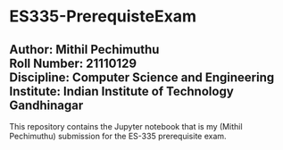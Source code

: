 # ES335-PrerequisteExam
Author: Mithil Pechimuthu  
Roll Number: 21110129  
Discipline: Computer Science and Engineering  
Institute: Indian Institute of Technology Gandhinagar  
---
This repository contains the Jupyter notebook that is my (Mithil Pechimuthu) submission for the ES-335 prerequisite exam.
